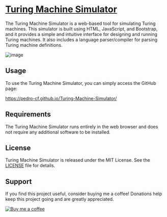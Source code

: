 # [Turing Machine Simulator](https://pedro-cf.github.io/Turing-Machine-Simulator/)

The Turing Machine Simulator is a web-based tool for simulating Turing machines. This simulator is built using HTML, JavaScript, and Bootstrap, and it provides a simple and intuitive interface for designing and running Turing machines. It also includes a language parser/compiler for parsing Turing machine definitions.

![image](https://user-images.githubusercontent.com/4175430/220098764-acd26070-3d5a-4dfa-a679-8b2a95641974.png)


## Usage

To use the Turing Machine Simulator, you can simply access the GitHub page:

https://pedro-cf.github.io/Turing-Machine-Simulator/

## Requirements

The Turing Machine Simulator runs entirely in the web browser and does not require any additional software to be installed.

## License

Turing Machine Simulator is released under the MIT License. See the [LICENSE](LICENSE) file for details.

## Support

If you find this project useful, consider buying me a coffee! Donations help keep this project going and are greatly appreciated.

[![Buy me a coffee](https://img.shields.io/badge/-Buy%20me%20a%20coffee-orange?logo=buy-me-a-coffee&logoColor=white&style=for-the-badge)](https://www.buymeacoffee.com/pedro_cf)
